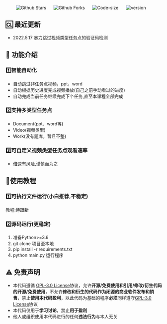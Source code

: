 

<p align="center">
    <a href="https://github.com/Hyrmm/chaoxingSpider" target="_blank" style="margin-right: 20px; font-style: normal; text-decoration: none;">
        <img src="https://img.shields.io/github/stars/Hyrmm/chaoxingSpider" alt="Github Stars" />
    </a>
    <a href="https://github.com/Hyrmm/chaoxingSpider" target="_blank" style="margin-right: 20px; font-style: normal; text-decoration: none;">
        <img src="https://img.shields.io/github/forks/Hyrmm/chaoxingSpider" alt="Github Forks" />
    </a>
    <a href="https://github.com/Hyrmm/chaoxingSpider" target="_blank" style="margin-right: 20px; font-style: normal; text-decoration: none;">
        <img src="https://img.shields.io/github/languages/code-size/Hyrmm/chaoxingSpider" alt="Code-size" />
    </a>
    <a href="https://github.com/Hyrmm/chaoxingSpider" target="_blank" style="margin-right: 20px; font-style: normal; text-decoration: none;">
        <img src="https://img.shields.io/github/v/release/Hyrmm/chaoxingSpider?display_name=tag&sort=semver" alt="version" />
    </a>
</p>


## :cl: 最近更新

- 2022.5.17 暴力跳过视频类型任务点的验证码检测



## :wrench: 功能介绍

### :one:智能自动化

- 自动跳过非任务点视频，ppt，word
- 自动根据历史进度完成视频播放(自己之前手动看过的进度)
- 自动完成当前任务继续完成下个任务,直至本课程全部完成

### :two:支持多类型任务点

- Document(ppt、word等)
- Video(视频类型)
- Work(没有题库，暂且不整)

### :three:可自定义视频类型任务点观看速率

- 倍速有风险,谨慎而为之

## :orange_book:使用教程

### :one:可执行文件运行(小白推荐,不稳定)

教程:待跟新

### :two:源码运行(更稳定)

1. 准备Python>=3.6
2. git clone 项目至本地
3. pip install -r requirements.txt
4. python main.py 运行程序

## :warning: 免责声明  
- 本代码遵循 [GPL-3.0 License](https://github.com/Samueli924/chaoxing/blob/main/LICENSE)协议，允许**开源/免费使用和引用/修改/衍生代码的开源/免费使用**，不允许**修改和衍生的代码作为闭源的商业软件发布和销售**，禁止**使用本代码盈利**，以此代码为基础的程序**必须**同样遵守[GPL-3.0 License](https://github.com/Samueli924/chaoxing/blob/main/LICENSE)协议  
- 本代码仅用于**学习讨论**，禁止**用于盈利**  
- 他人或组织使用本代码进行的任何**违法行为**与本人无关  
